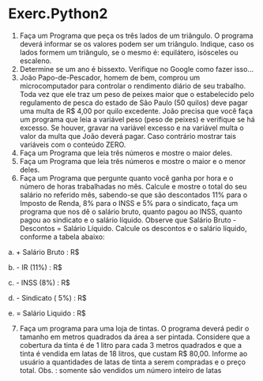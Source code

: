 # Exerc.Python2
1. Faça um Programa que peça os três lados de um triângulo. O programa deverá informar se os valores podem ser 
um triângulo. Indique, caso os lados formem um triângulo, se o mesmo é: equilátero, isósceles ou escaleno.
2. Determine se um ano é bissexto. Verifique no Google como fazer isso...
3. João Papo-de-Pescador, homem de bem, comprou um microcomputador para controlar o rendimento diário de 
seu trabalho. Toda vez que ele traz um peso de peixes maior que o estabelecido pelo regulamento de pesca do 
estado de São Paulo (50 quilos) deve pagar uma multa de R$ 4,00 por quilo excedente. João precisa que você 
faça um programa que leia a variável peso (peso de peixes) e verifique se há excesso. Se houver, gravar na 
variável excesso e na variável multa o valor da multa que João deverá pagar. Caso contrário mostrar tais 
variáveis com o conteúdo ZERO.
4. Faça um Programa que leia três números e mostre o maior deles.
5. Faça um Programa que leia três números e mostre o maior e o menor deles.
6. Faça um Programa que pergunte quanto você ganha por hora e o número de horas trabalhadas no mês. Calcule 
e mostre o total do seu salário no referido mês, sabendo-se que são descontados 11% para o Imposto de Renda, 
8% para o INSS e 5% para o sindicato, faça um programa que nos dê o salário bruto, quanto pagou ao INSS, 
quanto pagou ao sindicato e o salário líquido. Observe que Salário Bruto - Descontos = Salário Líquido. Calcule os 
descontos e o salário líquido, conforme a tabela abaixo:

a. + Salário Bruto : R$

b. - IR (11%) : R$

c. - INSS (8%) : R$

d. - Sindicato ( 5%) : R$

e. = Salário Liquido : R$

7. Faça um programa para uma loja de tintas. O programa deverá pedir o tamanho em metros quadrados da área a 
ser pintada. Considere que a cobertura da tinta é de 1 litro para cada 3 metros quadrados e que a tinta é vendida
em latas de 18 litros, que custam R$ 80,00. Informe ao usuário a quantidades de latas de tinta a serem 
compradas e o preço total. Obs. : somente são vendidos um número inteiro de latas
